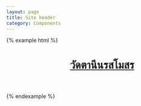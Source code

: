 ```yaml
---
layout: page
title: Site header
category: Components
---
```


{% example html %}
<header class="site-header">
	<div class="social-links">
		<a href="#" title="Facebook"><i class="fa fa-facebook-official"></i></a>
		<a href="#" title="Twitter"><i class="fa fa-twitter-square"></i></a>
	</div>
	<div class="site-logo">
		<a href="#">
			<h1>วัดตานีนรสโมสร</h1>
		</a>
	</div>
</header>
{% endexample %}
